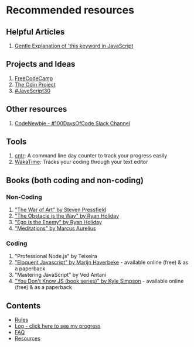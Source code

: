 # Recommended resources

## Helpful Articles
1. [Gentle Explanation of 'this keyword in JavaScript](http://rainsoft.io/gentle-explanation-of-this-in-javascript/)

## Projects and Ideas
1. [FreeCodeCamp](https://www.freecodecamp.com)
2. [The Odin Project](http://www.theodinproject.com/)
3. [#JaveScript30](https://javascript30.com/)

## Other resources
1. [CodeNewbie - #100DaysOfCode Slack Channel](https://codenewbie.typeform.com/to/uwsWlZ)

## Tools
1. [cntr](https://github.com/nsgonultas/cntr): A command line day counter to track your progress easily
2. [WakaTime](https://wakatime.com): Tracks your coding through your text editor

## Books (both coding and non-coding)

### Non-Coding
1. ["The War of Art" by Steven Pressfield](http://www.goodreads.com/book/show/1319.The_War_of_Art)
2. ["The Obstacle is the Way" by Ryan Holiday](http://www.goodreads.com/book/show/18668059-the-obstacle-is-the-way?ac=1&from_search=true)
3. ["Ego is the Enemy" by Ryan Holiday](http://www.goodreads.com/book/show/27036528-ego-is-the-enemy?from_search=true&search_version=service)
4. ["Meditations" by Marcus Aurelius](https://www.goodreads.com/book/show/662925.Meditations)

### Coding
1. "Professional Node.js" by Teixeira
2. ["Eloquent Javascript" by Marijn Haverbeke](http://eloquentjavascript.net/) - available online (free) & as a paperback
3. "Mastering JavaScript" by Ved Antani
4. ["You Don't Know JS (book series)" by Kyle Simpson](https://github.com/getify/You-Dont-Know-JS) - available online (free) & as a paperback

## Contents
* [Rules](rules.md)
* [Log - click here to see my progress](log.md)
* [FAQ](FAQ.md)
* [Resources](resources.md)
